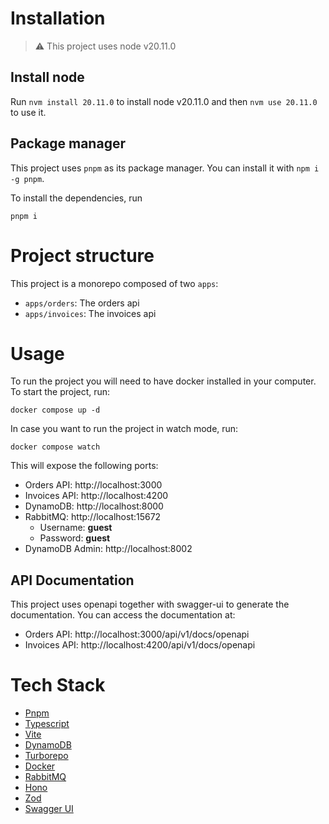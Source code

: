 # Installation

> ⚠️ This project uses node v20.11.0

## Install node

Run `nvm install 20.11.0` to install node v20.11.0 and then `nvm use 20.11.0` to use it.

## Package manager

This project uses `pnpm` as its package manager. You can install it with `npm i -g pnpm`.

To install the dependencies, run

```
pnpm i
```

# Project structure

This project is a monorepo composed of two `apps`:

- `apps/orders`: The orders api
- `apps/invoices`: The invoices api

# Usage

To run the project you will need to have docker installed in your computer. To start the project, run:

```
docker compose up -d
```

In case you want to run the project in watch mode, run:

```
docker compose watch
```

This will expose the following ports:

- Orders API: http://localhost:3000
- Invoices API: http://localhost:4200
- DynamoDB: http://localhost:8000
- RabbitMQ: http://localhost:15672
  - Username: **guest**
  - Password: **guest**
- DynamoDB Admin: http://localhost:8002

## API Documentation

This project uses openapi together with swagger-ui to generate the documentation. You can access the documentation at:

- Orders API: http://localhost:3000/api/v1/docs/openapi
- Invoices API: http://localhost:4200/api/v1/docs/openapi

# Tech Stack

- [Pnpm](https://pnpm.io/)
- [Typescript](https://www.typescriptlang.org/)
- [Vite](https://vitejs.dev/)
- [DynamoDB](https://aws.amazon.com/dynamodb/)
- [Turborepo](https://turborepo.org/)
- [Docker](https://www.docker.com/)
- [RabbitMQ](https://www.rabbitmq.com/)
- [Hono](https://honojs.dev/)
- [Zod](https://github.com/colinhacks/zod)
- [Swagger UI](https://swagger.io/tools/swagger-ui/)
